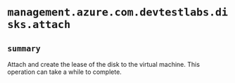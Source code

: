 # `management.azure.com.devtestlabs.disks.attach`

## `summary`
Attach and create the lease of the disk to the virtual machine. This operation can take a while to complete.


